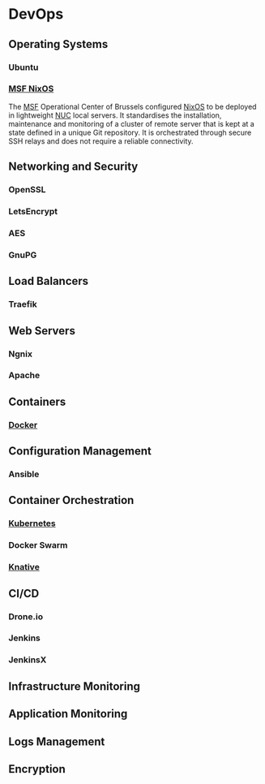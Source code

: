 # DevOps

## Operating Systems

### Ubuntu

### [MSF NixOS](https://github.com/MSF-OCB/NixOS) <Badges user="MSF-OCB" repo="NixOS"/>

The [MSF](https://www.msf.org/) Operational Center of Brussels configured [NixOS](https://nixos.org/) to be deployed in lightweight [NUC](https://en.wikipedia.org/wiki/Next_Unit_of_Computing) local servers. It standardises the installation, maintenance and monitoring of a cluster of remote server that is kept at a state defined in a unique Git repository. It is orchestrated through secure SSH relays and does not require a reliable connectivity.

## Networking and Security

### OpenSSL

### LetsEncrypt

### AES

### GnuPG

## Load Balancers

### Traefik

## Web Servers

### Ngnix

### Apache

## Containers

### [Docker](https://www.docker.com/) <Badges user="docker" repo="docker-ce"/>

## Configuration Management

### Ansible

## Container Orchestration

### [Kubernetes](https://kubernetes.io/fr/) <Badges user="kubernetes" repo="kubernetes"/>

### Docker Swarm

### [Knative](https://cloud.google.com/knative/) <Badges user="knative" repo="serving"/>

## CI/CD

### Drone.io

### Jenkins

### JenkinsX

## Infrastructure Monitoring

## Application Monitoring

## Logs Management

## Encryption
